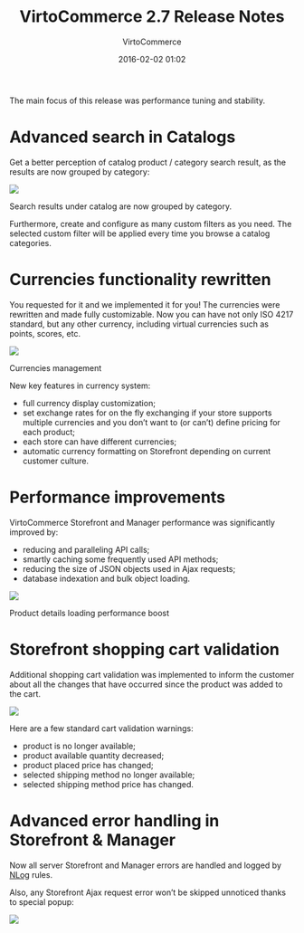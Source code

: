 ﻿---
author: VirtoCommerce
category: release
date: 2016-02-02 01:02
excerpt: The main focus of this release was performance tuning and stability.
permalink: blog/virtocommerce-2-7-release-notes
tags: [20, announcements, ecommerce, enterprise-ecommerce, features, open-source, platform, release-notes ]
title: "VirtoCommerce 2.7 Release Notes"
---
The main focus of this release was performance tuning and stability.

# Advanced search in Catalogs

Get a better perception of catalog product / category search result, as the results are now grouped by category:

![](assets/images/blog/78c665d5-cc7e-5197-9de5-b0293ddd04bd.png)

Search results under catalog are now grouped by category.

Furthermore, create and configure as many custom filters as you need. The selected custom filter will be applied every time you browse a catalog categories.

# Currencies functionality rewritten

You requested for it and we implemented it for you! The currencies were rewritten and made fully customizable. Now you can have not only ISO 4217 standard, but any other currency, including virtual currencies such as points, scores, etc.

![](assets/images/blog/247b5c8b-21d6-66e6-ceda-39cf3e3a12b2.png)

Currencies management

New key features in currency system:

* full currency display customization;
* set exchange rates for on the fly exchanging if your store supports multiple currencies and you don’t want to (or can’t) define pricing for each product;
* each store can have different currencies;
* automatic currency formatting on Storefront depending on current customer culture.

# Performance improvements

VirtoCommerce Storefront and Manager performance was significantly improved by:

* reducing and paralleling API calls;
* smartly caching some frequently used API methods;
* reducing the size of JSON objects used in Ajax requests;
* database indexation and bulk object loading.

![](assets/images/blog/907a237b-777a-8e52-6f88-348566593974.png)

Product details loading performance boost

# Storefront shopping cart validation

Additional shopping cart validation was implemented to inform the customer about all the changes that have occurred since the product was added to the cart.

![](assets/images/blog/cdad0a51-a4bb-79ae-87b7-53de91cc7027.png)

Here are a few standard cart validation warnings:

* product is no longer available;
* product available quantity decreased;
* product placed price has changed;
* selected shipping method no longer available;
* selected shipping method price has changed.

# Advanced error handling in Storefront &amp; Manager

Now all server Storefront and Manager errors are handled and logged by <a href="https://www.google.com/url?q=https://github.com/nlog/NLog/wiki/Configuration-file%23rules&amp;sa=D&amp;ust=1454407345039000&amp;usg=AFQjCNH8FvlAk15w7r0gMO96WLJr05iHsQ" rel="nofollow">NLog</a> rules.

Also, any Storefront Ajax request error won’t be skipped unnoticed thanks to special popup:

![](assets/images/blog/e283ffea-6ba8-9abe-2689-9a132a1da768.png)
